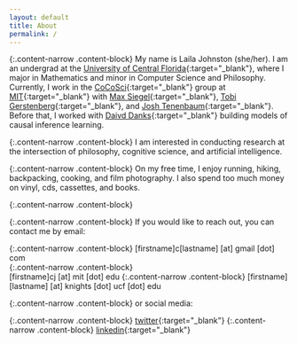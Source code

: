 ```yaml
---
layout: default
title: About
permalink: /
---
```


{:.content-narrow .content-block}
My name is Laila Johnston (she/her). I am an undergrad at the [University of Central Florida](https://www.ucf.edu/){:target="_blank"}, where I major in Mathematics and minor in Computer Science and Philosophy. Currently, I work in the [CoCoSci](http://cocosci.mit.edu/){:target="_blank"} group at [MIT](https://web.mit.edu/){:target="_blank"} with [Max Siegel](http://web.mit.edu/maxs/www/){:target="_blank"}, [Tobi Gerstenberg](http://cicl.stanford.edu/member/tobias_gerstenberg/){:target="_blank"}, and [Josh Tenenbaum](http://cocosci.mit.edu/josh){:target="_blank"}. Before that, I worked with [Daivd Danks](https://www.daviddanks.org/){:target="_blank"} building models of causal inference learning. 

{:.content-narrow .content-block}
I am interested in conducting research at the intersection of philosophy, cognitive science, and artificial intelligence. 

<!-- {:.content-narrow .content-block} -->
<!-- Outside of research,  -->

{:.content-narrow .content-block}
On my free time, I enjoy running, hiking, backpacking, cooking, and film photography. I also spend too much money on vinyl, cds, cassettes, and books. 

{:.content-narrow .content-block}

{:.content-narrow .content-block}
If you would like to reach out, you can contact me by email:

{:.content-narrow .content-block}
[firstname]c[lastname] [at] gmail [dot] com  
{:.content-narrow .content-block}           
[firstname]cj [at] mit [dot] edu
{:.content-narrow .content-block}
[firstname][lastname] [at] knights [dot] ucf [dot] edu

{:.content-narrow .content-block}
or social media:

{:.content-narrow .content-block}
[twitter](https://twitter.com/lailacjohnston){:target="_blank"}
{:.content-narrow .content-block}
[linkedin](https://www.linkedin.com/in/lailacjohnston/){:target="_blank"}

<!-- {:.profile .content-mid} -->
<!-- ![naples](/imgs/naples.png) -->

